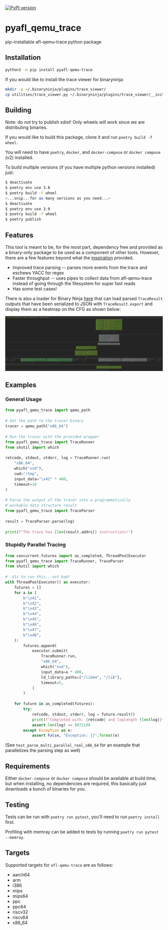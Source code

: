 [![PyPI version](https://badge.fury.io/py/pyafl-qemu-trace.svg)](https://badge.fury.io/py/pyafl-qemu-trace)

# pyafl_qemu_trace

pip-installable afl-qemu-trace python package

## Installation

```sh
python3 -m pip install pyafl-qemu-trace
```

If you would like to install the trace viewer for binaryninja:

```sh
mkdir -p ~/.binaryninja/plugins/trace_viewer/
cp utilities/trace_viewer.py ~/.binaryninja/plugins/trace_viewer/__init__.py
```

## Building

Note: do *not* try to publish sdist! Only wheels will work since we are distributing
binaries.

If you would like to build this package, clone it and run `poetry build -f wheel`.

You will need to have `poetry`, `docker`, and `docker-compose` or `docker compose` (v2)
installed.

To build multiple versions (if you have multiple python versions installed) just:

```sh
$ deactivate
$ poetry env use 3.8
$ poetry build -f wheel
<...snip...for as many versions as you need...>
$ deactivate
$ poetry env use 3.9
$ poetry build -f wheel
$ poetry publish
```


## Features

This tool is meant to be, for the most part, dependency free and provided as a
binary-only package to be used as a component of other tools. However, there are a few
features beyond what the [inspiration](https://pypi.org/project/shellphish-qemu/) provided.

* Improved trace parsing -- parses more events from the trace and eschews YACC for regex
* Faster throughput -- uses pipes to collect data from afl-qemu-trace instead of going
  through the filesystem for super fast reads
* Has some test cases!

There is also a loader for Binary Ninja [here](utilities/trace_viewer.py) that can load
parsed `TraceResult` outputs that have been serialized to JSON with `TraceResult.export`
and display them as a heatmap on the CFG as shown below:

![An image of a binary ninja UI panel with some blocks along an execution highlighted](res/traceviewer.png)

## Examples

### General Usage

```python
from pyafl_qemu_trace import qemu_path

# Get the path to the tracer binary
tracer = qemu_path("x86_64")

# Run the tracer with the provided wrapper
from pyafl_qemu_trace import TraceRunner
from shutil import which

retcode, stdout, stderr, log = TraceRunner.run(
    "x86_64", 
    which("xxd"), 
    cwd="/tmp", 
    input_data="\x41" * 400, 
    timeout=10
)

# Parse the output of the tracer into a programmatically
# workable data structure result
from pyafl_qemu_trace import TraceParser

result = TraceParser.parse(log)

print(f"The trace has {len(result.addrs)} instructions!")
```

### Stupidly Parallel Tracing

```python
from concurrent.futures import as_completed, ThreadPoolExecutor
from pyafl_qemu_trace import TraceRunner, TraceParser
from shutil import which

# .41s to run this...not bad!
with ThreadPoolExecutor() as executor:
    futures = []
    for a in (
        b"\x41",
        b"\x42",
        b"\x43",
        b"\x44",
        b"\x45",
        b"\x46",
        b"\x47",
        b"\x48",
    ):
        futures.append(
            executor.submit(
                TraceRunner.run,
                "x86_64",
                which("xxd"),
                input_data=a * 400,
                ld_library_paths=["/lib64", "/lib"],
                timeout=5,
            )
        )

    for future in as_completed(futures):
        try:
            retcode, stdout, stderr, log = future.result()
            print(f"Completed with: {retcode} and loglength {len(log)}")
            assert len(log) == 8872190
        except Exception as e:
            assert False, "Exception: {}".format(e)
```

(See `test_parse_multi_parallel_real_x86_64` for an example
that parallelizes the parsing step as well)

## Requirements

Either `docker-compose` or `docker compose` should be available at build time, but when
installing, no dependencies are required, this basically just downloads a bunch of
binaries for you.

## Testing

Tests can be run with `poetry run pytest`, you'll need to run `poetry install` first.

Profiling with memray can be added to tests by running `poetry run pytest --memray`.

## Targets

Supported targets for `afl-qemu-trace` are as follows:

* aarch64
* arm
* i386
* mips
* mips64
* ppc
* ppc64
* riscv32
* riscv64
* x86_64